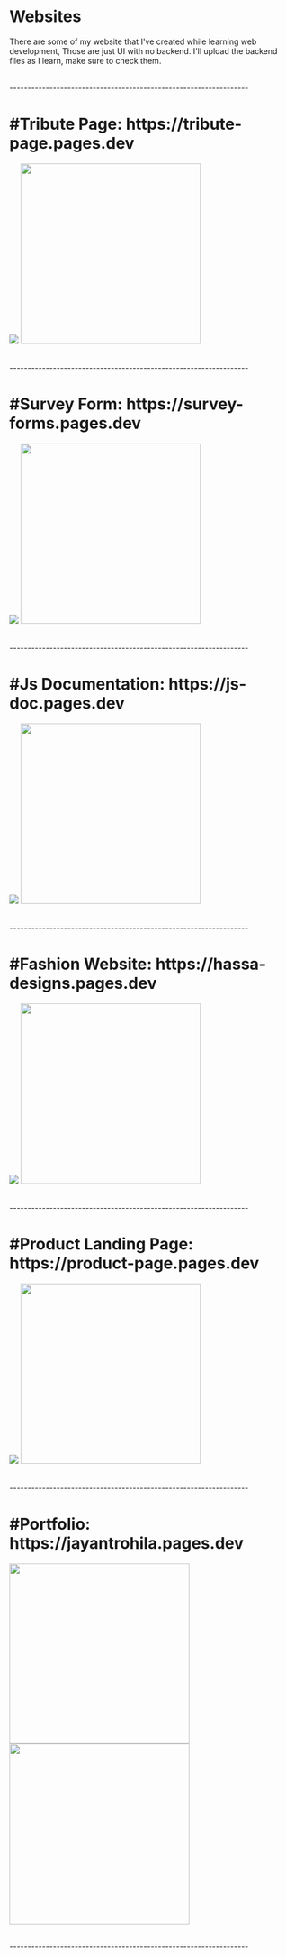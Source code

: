 # Websites
<p>
    There are some of my website that I've created while learning web development,
    Those are just UI with no backend.
    I'll upload the backend files as I learn, make sure to check them.
</p>
<br>------------------------------------------------------------------<br>


<h1>#Tribute Page: https://tribute-page.pages.dev</h1>
<p align="left">
    <img src="https://github.com/jayantrohila57/Websites/blob/main/img/2%20(4).png"  width="auto" max-height="320">
    <img src="https://github.com/jayantrohila57/Websites/blob/main/img/1%20(4).png" width="auto" height="320">
</p>
<br>------------------------------------------------------------------<br>

<h1>#Survey Form: https://survey-forms.pages.dev</h1>
<p align="left">
    <img src="https://github.com/jayantrohila57/Websites/blob/main/img/2%20(3).png" width="auto" max-height="320">
    <img src="https://github.com/jayantrohila57/Websites/blob/main/img/1%20(3).png" width="auto" height="320">
</p>
<br>------------------------------------------------------------------<br>

<h1>#Js Documentation: https://js-doc.pages.dev</h1>
<p align="left">
    <img src="https://github.com/jayantrohila57/Websites/blob/main/img/2%20(2).png" width="auto" max-height="320">
    <img src="https://github.com/jayantrohila57/Websites/blob/main/img/1%20(2).png" width="auto" height="320">
</p>
<br>------------------------------------------------------------------<br>

<h1>#Fashion Website: https://hassa-designs.pages.dev </h1>
<p align="left">
    <img src="https://github.com/jayantrohila57/Websites/blob/main/img/2%20(5).png" width="auto" max-height="320">
    <img src="https://github.com/jayantrohila57/Websites/blob/main/img/1%20(5).png" width="auto" height="320">
</p>
<br>------------------------------------------------------------------<br>


<h1>#Product Landing Page: https://product-page.pages.dev </h1>
<p align="left">
    <img src="https://github.com/jayantrohila57/Websites/blob/main/img/2%20(1).png" width="auto" max-height="320">
    <img src="https://github.com/jayantrohila57/Websites/blob/main/img/1%20(1).png" width="auto" height="320">
</p>
<br>------------------------------------------------------------------<br>

<h1>#Portfolio: https://jayantrohila.pages.dev </h1>
<p align="left">
    <img src=""  width="auto" height="320">
    <img src=""  width="auto" height="320">
</p>
<br>------------------------------------------------------------------<br>

